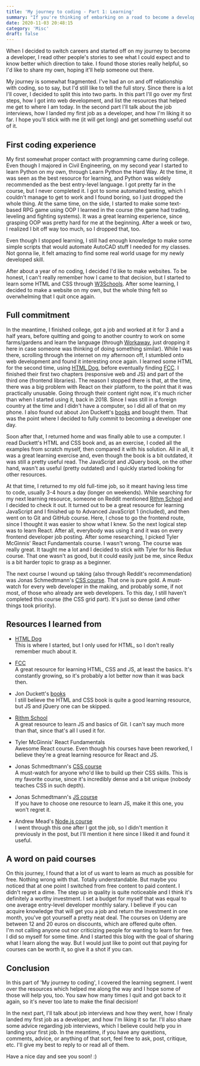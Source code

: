 ```yaml
---
title: 'My journey to coding - Part 1: Learning'
summary: "If you're thinking of embarking on a road to become a developer, you can read this post to see how it went for me. It was a long journey, but it paid off in the end. At the end of the post, I list the resources I learned from, so feel free to check them out. Just keep in mind that things move forward quickly in web development, so some of those might be outdated."
date: 2020-11-03 20:48:15
category: 'Misc'
draft: false
---
```


When I decided to switch careers and started off on my journey to become a developer, I read other people's stories to see what I could expect and to know better which direction to take. I found those stories really helpful, so I'd like to share my own, hoping it'll help someone out there.

My journey is somewhat fragmented. I've had an on and off relationship with coding, so to say, but I'd still like to tell the full story. Since there is a lot I'll cover, I decided to split this into two parts. In this part I'll go over my first steps, how I got into web development, and list the resources that helped me get to where I am today. In the second part I'll talk about the job interviews, how I landed my first job as a developer, and how I'm liking it so far. I hope you'll stick with me (it will get long) and get something useful out of it.

## First coding experience

My first somewhat proper contact with programming came during college. Even though I majored in Civil Engineering, on my second year I started to learn Python on my own, through Learn Python the Hard Way. At the time, it was seen as the best resource for learning, and Python was widely recommended as the best entry-level language. I got pretty far in the course, but I never completed it. I got to some automated testing, which I couldn't manage to get to work and I found boring, so I just dropped the whole thing. At the same time, on the side, I started to make some text-based RPG game using OOP I learned in the course (the game had trading, leveling and fighting systems). It was a great learning experience, since grasping OOP was pretty hard for me at the beginning. After a week or two, I realized I bit off way too much, so I dropped that, too.

Even though I stopped learning, I still had enough knowledge to make some simple scripts that would automate AutoCAD stuff I needed for my classes. Not gonna lie, it felt amazing to find some real world usage for my newly developed skill.

After about a year of no coding, I decided I'd like to make websites. To be honest, I can't really remember how I came to that decision, but I started to learn some HTML and CSS through [W3Schools](https://www.w3schools.com/). After some learning, I decided to make a website on my own, but the whole thing felt so overwhelming that I quit once again.

## Full commitment

In the meantime, I finished college, got a job and worked at it for 3 and a half years, before quitting and going to another country to work on some farms/gardens and learn the language (through [Workaway](https://www.workaway.info/), just dropping it here in case someone was thinking of doing something similar). While I was there, scrolling through the internet on my afternoon off, I stumbled onto web development and found it interesting once again. I learned some HTML for the second time, using [HTML Dog](https://htmldog.com/), before eventually finding [FCC](https://www.freecodecamp.org/). I finished their first two chapters (responsive web and JS) and part of the third one (frontend libraries). The reason I stopped there is that, at the time, there was a big problem with React on their platform, to the point that it was practically unusable. Going through their content right now, it's much richer than when I started using it, back in 2018. Since I was still in a foreign country at the time and I didn't have a computer, so I did all of that on my phone. I also found out about Jon Duckett's [books](https://www.amazon.com/gp/product/1118907442/ref=dbs_a_def_rwt_bibl_vppi_i0) and bought them. That was the point where I decided to fully commit to becoming a developer one day.

Soon after that, I returned home and was finally able to use a computer. I read Duckett's HTML and CSS book and, as an exercise, I coded all the examples from scratch myself, then compared it with his solution. All in all, it was a great learning exercise and, even though the book is a bit outdated, it was still a pretty useful read. The JavaScript and JQuery book, on the other hand, wasn't as useful (pretty outdated) and I quickly started looking for other resources.

At that time, I returned to my old full-time job, so it meant having less time to code, usually 3-4 hours a day (longer on weekends).
While searching for my next learning resource, someone on Reddit mentioned [Rithm School](https://www.rithmschool.com/courses) and I decided to check it out. It turned out to be a great resource for learning JavaScript and I finished up to Advanced JavaScript 1 (included), and then went on to Git and GitHub course. Here, I chose to go the frontend route, since I thought it was easier to show what I knew. So the next logical step was to learn React. After all, everybody was using it and it was on every frontend developer job posting. After some researching, I picked Tyler McGinnis' React Fundamentals course. I wasn't wrong. The course was really great. It taught me a lot and I decided to stick with Tyler for his Redux course. That one wasn't as good, but it could easily just be me, since Redux is a bit harder topic to grasp as a beginner.

The next course I wound up taking (also through Reddit's recommendation) was Jonas Schmedtmann's [CSS course](https://www.udemy.com/course/advanced-css-and-sass/). That one is pure gold. A must-watch for every web developer in the making, and probably some, if not most, of those who already are web developers. To this day, I still haven't completed this course (the CSS grid part). It's just so dense (and other things took priority).

## Resources I learned from

- [HTML Dog](https://htmldog.com/)  
   This is where I started, but I only used for HTML, so I don't really remember much about it.

- [FCC](https://www.freecodecamp.org/)  
   A great resource for learning HTML, CSS and JS, at least the basics. It's constantly growing, so it's probably a lot better now than it was back then.

- Jon Duckett's [books](https://www.amazon.com/gp/product/1118907442/ref=dbs_a_def_rwt_bibl_vppi_i0)  
   I still believe the HTML and CSS book is quite a good learning resource, but JS and jQuery one can be skipped.

- [Rithm School](https://www.rithmschool.com/courses)  
   A great resource to learn JS and basics of Git. I can't say much more than that, since that's all I used it for.

- Tyler McGinnis' React Fundamentals  
   Awesome React course. Even though his courses have been reworked, I believe they're a great learning resource for React and JS.

- Jonas Schmedtmann's [CSS course](https://www.udemy.com/course/advanced-css-and-sass/)  
   A must-watch for anyone who'd like to build up their CSS skills. This is my favorite course, since it's incredibly dense and a bit unique (nobody teaches CSS in such depth).

- Jonas Schmedtmann's [JS course](https://www.udemy.com/course/the-complete-javascript-course/)  
   If you have to choose one resource to learn JS, make it this one, you won't regret it.

- Andrew Mead's [Node.js course](https://www.udemy.com/course/the-complete-nodejs-developer-course-2/)  
   I went through this one after I got the job, so I didn't mention it previously in the post, but I'll mention it here since I liked it and found it useful.

## A word on paid courses

On this journey, I found that a lot of us want to learn as much as possible for free. Nothing wrong with that. Totally understandable. But maybe you noticed that at one point I switched from free content to paid content. I didn't regret a dime. The step up in quality is quite noticeable and I think it's definitely a worthy investment. I set a budget for myself that was equal to one average entry-level developer monthly salary. I believe if you can acquire knowledge that will get you a job and return the investment in one month, you've got yourself a pretty neat deal. The courses on Udemy are between 12 and 20 euros on discounts, which are offered quite often.  
I'm not calling anyone out nor criticizing people for wanting to learn for free. I did so myself for some time. And I started this blog with the goal of sharing what I learn along the way. But I would just like to point out that paying for courses can be worth it, so give it a shot if you can.

## Conclusion

In this part of 'My journey to coding', I covered the learning segment. I went over the resources which helped me along the way and I hope some of those will help you, too. You saw how many times I quit and got back to it again, so it's never too late to make the final decision!

In the next part, I'll talk about job interviews and how they went, how I finaly landed my first job as a developer, and how I'm liking it so far. I'll also share some advice regarding job interviews, which I believe could help you in landing your first job. In the meantime, if you have any questions, comments, advice, or anything of that sort, feel free to ask, post, critique, etc. I'll give my best to reply to or read all of them.

Have a nice day and see you soon! :)
